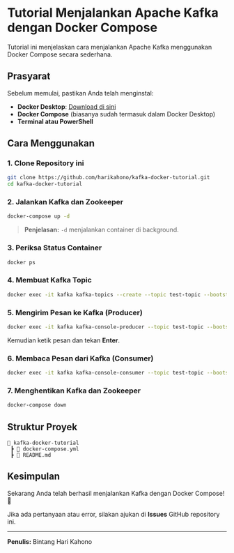 # Tutorial Menjalankan Apache Kafka dengan Docker Compose

Tutorial ini menjelaskan cara menjalankan Apache Kafka menggunakan Docker Compose secara sederhana.

## Prasyarat
Sebelum memulai, pastikan Anda telah menginstal:
- **Docker Desktop**: [Download di sini](https://www.docker.com/products/docker-desktop/)
- **Docker Compose** (biasanya sudah termasuk dalam Docker Desktop)
- **Terminal atau PowerShell**

## Cara Menggunakan

### 1. Clone Repository ini
```sh
git clone https://github.com/harikahono/kafka-docker-tutorial.git
cd kafka-docker-tutorial
```

### 2. Jalankan Kafka dan Zookeeper
```sh
docker-compose up -d
```
> **Penjelasan:** `-d` menjalankan container di background.

### 3. Periksa Status Container
```sh
docker ps
```

### 4. Membuat Kafka Topic
```sh
docker exec -it kafka kafka-topics --create --topic test-topic --bootstrap-server localhost:9092 --replication-factor 1 --partitions 1
```

### 5. Mengirim Pesan ke Kafka (Producer)
```sh
docker exec -it kafka kafka-console-producer --topic test-topic --bootstrap-server localhost:9092
```
Kemudian ketik pesan dan tekan **Enter**.

### 6. Membaca Pesan dari Kafka (Consumer)
```sh
docker exec -it kafka kafka-console-consumer --topic test-topic --bootstrap-server localhost:9092 --from-beginning
```

### 7. Menghentikan Kafka dan Zookeeper
```sh
docker-compose down
```

## Struktur Proyek
```
📂 kafka-docker-tutorial
 ┣ 📜 docker-compose.yml
 ┣ 📜 README.md
```

## Kesimpulan
Sekarang Anda telah berhasil menjalankan Kafka dengan Docker Compose! 🚀

Jika ada pertanyaan atau error, silakan ajukan di **Issues** GitHub repository ini.

---
**Penulis:** Bintang Hari Kahono
